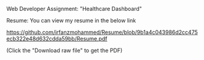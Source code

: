 Web Developer Assignment: "Healthcare Dashboard"

Resume:
You can view my resume in the below link

https://github.com/irfanzmohammed/Resume/blob/9b1a4c043986d2cc475ecb322e48d632cdda59bb/Resume.pdf

(Click the "Download raw file" to get the PDF)